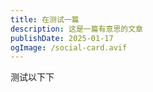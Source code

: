 ```yaml
---
title: 在测试一篇
description: 这是一篇有意思的文章
publishDate: 2025-01-17
ogImage: /social-card.avif
---
```

测试以下下

